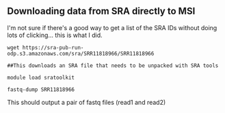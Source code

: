 ## Downloading data from SRA directly to MSI

I'm not sure if there's a good way to get a list of the SRA IDs without doing lots of clicking... this is what I did.

`````
wget https://sra-pub-run-odp.s3.amazonaws.com/sra/SRR11818966/SRR11818966

##This downloads an SRA file that needs to be unpacked with SRA tools

module load sratoolkit

fastq-dump SRR11818966
`````

This should output a pair of fastq files (read1 and read2)
